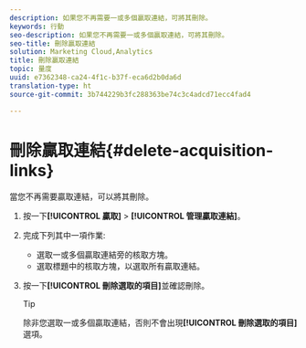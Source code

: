 ```yaml
---
description: 如果您不再需要一或多個贏取連結，可將其刪除。
keywords: 行動
seo-description: 如果您不再需要一或多個贏取連結，可將其刪除。
seo-title: 刪除贏取連結
solution: Marketing Cloud,Analytics
title: 刪除贏取連結
topic: 量度
uuid: e7362348-ca24-4f1c-b37f-eca6d2b0da6d
translation-type: ht
source-git-commit: 3b744229b3fc288363be74c3c4adcd71ecc4fad4

---
```



# 刪除贏取連結{#delete-acquisition-links}

當您不再需要贏取連結，可以將其刪除。

1. 按一下&#x200B;**[!UICONTROL 贏取]** &gt; **[!UICONTROL 管理贏取連結]**。
1. 完成下列其中一項作業:

   * 選取一或多個贏取連結旁的核取方塊。
   * 選取標題中的核取方塊，以選取所有贏取連結。

1. 按一下&#x200B;**[!UICONTROL 刪除選取的項目]**&#x200B;並確認刪除。

   >[!TIP]
   >
   >除非您選取一或多個贏取連結，否則不會出現&#x200B;**[!UICONTROL 刪除選取的項目]**&#x200B;選項。

